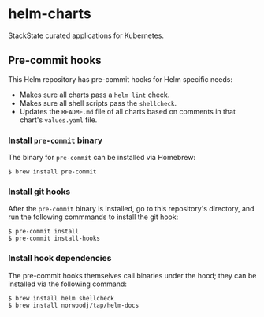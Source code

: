 # helm-charts

StackState curated applications for Kubernetes.

## Pre-commit hooks

This Helm repository has pre-commit hooks for Helm specific needs:

* Makes sure all charts pass a `helm lint` check.
* Makes sure all shell scripts pass the `shellcheck`.
* Updates the `README.md` file of all charts based on comments in that chart's `values.yaml` file.

### Install `pre-commit` binary

The binary for `pre-commit` can be installed via Homebrew:

```shell
$ brew install pre-commit
```

### Install git hooks

After the `pre-commit` binary is installed, go to this repository's directory, and run the following commmands to install the git hook:

```shell
$ pre-commit install
$ pre-commit install-hooks
```

### Install hook dependencies

The pre-commit hooks themselves call binaries under the hood; they can be installed via the following command:

```shell
$ brew install helm shellcheck
$ brew install norwoodj/tap/helm-docs
```
